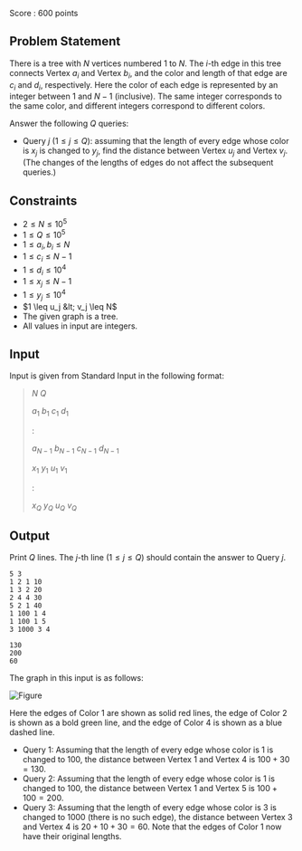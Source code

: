 Score : $600$ points

## Problem Statement

There is a tree with $N$ vertices numbered $1$ to $N$.
The $i$-th edge in this tree connects Vertex $a_i$ and Vertex $b_i$, and the color and length of that edge are $c_i$ and $d_i$, respectively.
Here the color of each edge is represented by an integer between $1$ and $N-1$ (inclusive). The same integer corresponds to the same color, and different integers correspond to different colors.

Answer the following $Q$ queries:

- Query $j$ ($1 \leq j \leq Q$): assuming that the length of every edge whose color is $x_j$ is changed to $y_j$, find the distance between Vertex $u_j$ and Vertex $v_j$. (The changes of the lengths of edges do not affect the subsequent queries.)

## Constraints

- $2 \leq N \leq 10^5$
- $1 \leq Q \leq 10^5$
- $1 \leq a_i, b_i \leq N$
- $1 \leq c_i \leq N-1$
- $1 \leq d_i \leq 10^4$
- $1 \leq x_j \leq N-1$
- $1 \leq y_j \leq 10^4$
- $1 \leq u_j &lt; v_j \leq N$
- The given graph is a tree.
- All values in input are integers.

## Input

Input is given from Standard Input in the following format:

> $N$ $Q$
> 
> $a_1$ $b_1$ $c_1$ $d_1$
> 
> $:$
> 
> $a_{N-1}$ $b_{N-1}$ $c_{N-1}$ $d_{N-1}$
> 
> $x_1$ $y_1$ $u_1$ $v_1$
> 
> $:$
> 
> $x_Q$ $y_Q$ $u_Q$ $v_Q$

## Output

Print $Q$ lines. The $j$-th line ($1 \leq j \leq Q$) should contain the answer to Query $j$.

```input1
5 3
1 2 1 10
1 3 2 20
2 4 4 30
5 2 1 40
1 100 1 4
1 100 1 5
3 1000 3 4
```

```output1
130
200
60
```

The graph in this input is as follows:

![Figure](https://img.atcoder.jp/ghi/ca75688b08f73eb63a30ce6daa54a781.png)

Here the edges of Color $1$ are shown as solid red lines, the edge of Color $2$ is shown as a bold green line, and the edge of Color $4$ is shown as a blue dashed line.

- Query $1$: Assuming that the length of every edge whose color is $1$ is changed to $100$, the distance between Vertex $1$ and Vertex $4$ is $100 + 30 = 130$.
- Query $2$: Assuming that the length of every edge whose color is $1$ is changed to $100$, the distance between Vertex $1$ and Vertex $5$ is $100 + 100 = 200$.
- Query $3$: Assuming that the length of every edge whose color is $3$ is changed to $1000$ (there is no such edge), the distance between Vertex $3$ and Vertex $4$ is $20 + 10 + 30 = 60$. Note that the edges of Color $1$ now have their original lengths.